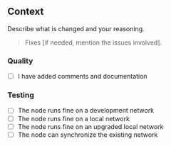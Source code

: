 ## Context
Describe what is changed and your reasoning.

> Fixes [if needed, mention the issues involved].

### Quality
- [ ] I have added comments and documentation

### Testing
- [ ] The node runs fine on a development network
- [ ] The node runs fine on a local network
- [ ] The node runs fine on an upgraded local network
- [ ] The node can synchronize the existing network
